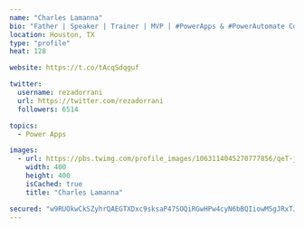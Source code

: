 ```yaml
---
name: "Charles Lamanna"
bio: "Father | Speaker | Trainer | MVP | #PowerApps & #PowerAutomate Community Super User | YouTuber Right-pointing triangle http://youtube.com/c/rezadorrani | Learn - Share - Clockwise rightwards and leftwards open circle arrows"
location: Houston, TX
type: "profile"
heat: 128

website: https://t.co/tAcqSdqguf

twitter:
  username: rezadorrani
  url: https://twitter.com/rezadorrani
  followers: 6514

topics:
  - Power Apps

images:
  - url: https://pbs.twimg.com/profile_images/1063114045270777856/qeT-jpWr_400x400.jpg
    width: 400
    height: 400
    isCached: true
    title: "Charles Lamanna"

secured: "w9RUOkwCkSZyhrQAEGTXDxc9sksaP47SOQiRGwHPw4cyN6bBQIiowM5gJRxTJEdGwpckObjAY2+JRw0EVSkFZ8YYVy4MHSLT7q+yeA/VRwal0kHwiTAdC6S9iCBgTKg3JLaDd4KbQ37Ovcnmoboni0qXVLPZKbQdaobnLgzM1en/jEdQTlisDP7JfdlfYS6p7K91k5kbXnqeT5ViX8EPmg6JC6PsrCRva0CAMw5Mp2BA0/zZgdZFjQjhSaaByCK0FnsEscloFQmgDK6GX8W91L2f7qIZIM2f9tikhqw6ShltTfO00m1XLDtBy4j4nfzsSv2dKyGVRkM/tYR7D9ouOEaPVSp6CMxZiVxqOzdoRN95aCFdvTOlOi5nKGl0SN/3wIlRo09dmnFzKNaQtCDYOg==;sZaBFjdcczZV2CtDtE7zkQ=="
---
```


